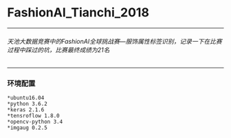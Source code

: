 # FashionAI_Tianchi_2018
---
###### 天池大数据竞赛中的FashionAI全球挑战赛—服饰属性标签识别，记录一下在比赛过程中踩过的坑，比赛最终成绩为21名
---
### 环境配置
    *ubuntu16.04
    *python 3.6.2
    *keras 2.1.6
    *tensroflow 1.8.0
    *opencv-python 3.4
    *imgaug 0.2.5
